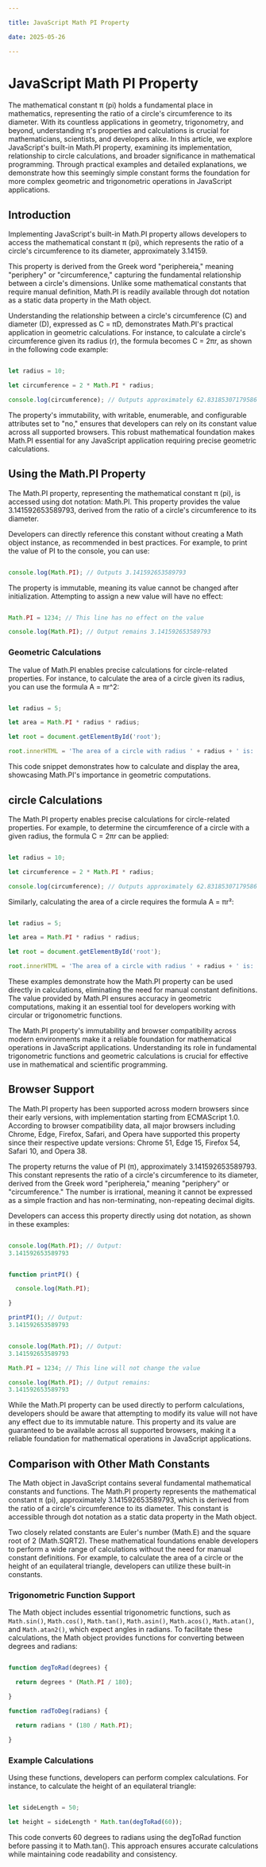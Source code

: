 ```yaml
---

title: JavaScript Math PI Property

date: 2025-05-26

---
```



# JavaScript Math PI Property

The mathematical constant π (pi) holds a fundamental place in mathematics, representing the ratio of a circle's circumference to its diameter. With its countless applications in geometry, trigonometry, and beyond, understanding π's properties and calculations is crucial for mathematicians, scientists, and developers alike. In this article, we explore JavaScript's built-in Math.PI property, examining its implementation, relationship to circle calculations, and broader significance in mathematical programming. Through practical examples and detailed explanations, we demonstrate how this seemingly simple constant forms the foundation for more complex geometric and trigonometric operations in JavaScript applications.


## Introduction

Implementing JavaScript's built-in Math.PI property allows developers to access the mathematical constant π (pi), which represents the ratio of a circle's circumference to its diameter, approximately 3.14159.

This property is derived from the Greek word "periphereia," meaning "periphery" or "circumference," capturing the fundamental relationship between a circle's dimensions. Unlike some mathematical constants that require manual definition, Math.PI is readily available through dot notation as a static data property in the Math object.

Understanding the relationship between a circle's circumference (C) and diameter (D), expressed as C = πD, demonstrates Math.PI's practical application in geometric calculations. For instance, to calculate a circle's circumference given its radius (r), the formula becomes C = 2πr, as shown in the following code example:

```javascript

let radius = 10;

let circumference = 2 * Math.PI * radius;

console.log(circumference); // Outputs approximately 62.83185307179586

```

The property's immutability, with writable, enumerable, and configurable attributes set to "no," ensures that developers can rely on its constant value across all supported browsers. This robust mathematical foundation makes Math.PI essential for any JavaScript application requiring precise geometric calculations.


## Using the Math.PI Property

The Math.PI property, representing the mathematical constant π (pi), is accessed using dot notation: Math.PI. This property provides the value 3.141592653589793, derived from the ratio of a circle's circumference to its diameter.

Developers can directly reference this constant without creating a Math object instance, as recommended in best practices. For example, to print the value of PI to the console, you can use:

```javascript

console.log(Math.PI); // Outputs 3.141592653589793

```

The property is immutable, meaning its value cannot be changed after initialization. Attempting to assign a new value will have no effect:

```javascript

Math.PI = 1234; // This line has no effect on the value

console.log(Math.PI); // Output remains 3.141592653589793

```


### Geometric Calculations

The value of Math.PI enables precise calculations for circle-related properties. For instance, to calculate the area of a circle given its radius, you can use the formula A = πr^2:

```javascript

let radius = 5;

let area = Math.PI * radius * radius;

let root = document.getElementById('root');

root.innerHTML = 'The area of a circle with radius ' + radius + ' is: ' + area;

```

This code snippet demonstrates how to calculate and display the area, showcasing Math.PI's importance in geometric computations.


## circle Calculations

The Math.PI property enables precise calculations for circle-related properties. For example, to determine the circumference of a circle with a given radius, the formula C = 2πr can be applied:

```javascript

let radius = 10;

let circumference = 2 * Math.PI * radius;

console.log(circumference); // Outputs approximately 62.83185307179586

```

Similarly, calculating the area of a circle requires the formula A = πr²:

```javascript

let radius = 5;

let area = Math.PI * radius * radius;

let root = document.getElementById('root');

root.innerHTML = 'The area of a circle with radius ' + radius + ' is: ' + area;

```

These examples demonstrate how the Math.PI property can be used directly in calculations, eliminating the need for manual constant definitions. The value provided by Math.PI ensures accuracy in geometric computations, making it an essential tool for developers working with circular or trigonometric functions.

The Math.PI property's immutability and browser compatibility across modern environments make it a reliable foundation for mathematical operations in JavaScript applications. Understanding its role in fundamental trigonometric functions and geometric calculations is crucial for effective use in mathematical and scientific programming.


## Browser Support

The Math.PI property has been supported across modern browsers since their early versions, with implementation starting from ECMAScript 1.0. According to browser compatibility data, all major browsers including Chrome, Edge, Firefox, Safari, and Opera have supported this property since their respective update versions: Chrome 51, Edge 15, Firefox 54, Safari 10, and Opera 38.

The property returns the value of PI (π), approximately 3.141592653589793. This constant represents the ratio of a circle's circumference to its diameter, derived from the Greek word "periphereia," meaning "periphery" or "circumference." The number is irrational, meaning it cannot be expressed as a simple fraction and has non-terminating, non-repeating decimal digits.

Developers can access this property directly using dot notation, as shown in these examples:

```javascript

console.log(Math.PI); // Output: 
3.141592653589793

```

```javascript

function printPI() {

  console.log(Math.PI);

}

printPI(); // Output: 
3.141592653589793

```

```javascript

console.log(Math.PI); // Output: 
3.141592653589793

Math.PI = 1234; // This line will not change the value

console.log(Math.PI); // Output remains: 
3.141592653589793

```

While the Math.PI property can be used directly to perform calculations, developers should be aware that attempting to modify its value will not have any effect due to its immutable nature. This property and its value are guaranteed to be available across all supported browsers, making it a reliable foundation for mathematical operations in JavaScript applications.


## Comparison with Other Math Constants

The Math object in JavaScript contains several fundamental mathematical constants and functions. The Math.PI property represents the mathematical constant π (pi), approximately 3.141592653589793, which is derived from the ratio of a circle's circumference to its diameter. This constant is accessible through dot notation as a static data property in the Math object.

Two closely related constants are Euler's number (Math.E) and the square root of 2 (Math.SQRT2). These mathematical foundations enable developers to perform a wide range of calculations without the need for manual constant definitions. For example, to calculate the area of a circle or the height of an equilateral triangle, developers can utilize these built-in constants.


### Trigonometric Function Support

The Math object includes essential trigonometric functions, such as `Math.sin()`, `Math.cos()`, `Math.tan()`, `Math.asin()`, `Math.acos()`, `Math.atan()`, and `Math.atan2()`, which expect angles in radians. To facilitate these calculations, the Math object provides functions for converting between degrees and radians:

```javascript

function degToRad(degrees) {

  return degrees * (Math.PI / 180);

}

function radToDeg(radians) {

  return radians * (180 / Math.PI);

}

```


### Example Calculations

Using these functions, developers can perform complex calculations. For instance, to calculate the height of an equilateral triangle:

```javascript

let sideLength = 50;

let height = sideLength * Math.tan(degToRad(60));

```

This code converts 60 degrees to radians using the degToRad function before passing it to Math.tan(). This approach ensures accurate calculations while maintaining code readability and consistency.

